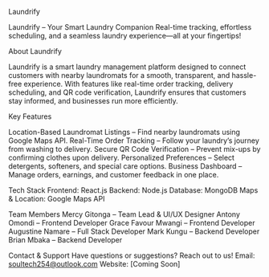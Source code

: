 Laundrify

Laundrify – Your Smart Laundry Companion
Real-time tracking, effortless scheduling, and a seamless laundry experience—all at your fingertips!

About Laundrify

Laundrify is a smart laundry management platform designed to connect customers with nearby laundromats for a smooth, transparent, and hassle-free experience. With features like real-time order tracking, delivery scheduling, and QR code verification, Laundrify ensures that customers stay informed, and businesses run more efficiently.

Key Features

Location-Based Laundromat Listings – Find nearby laundromats using Google Maps API.
Real-Time Order Tracking – Follow your laundry’s journey from washing to delivery.
Secure QR Code Verification – Prevent mix-ups by confirming clothes upon delivery.
Personalized Preferences – Select detergents, softeners, and special care options.
Business Dashboard – Manage orders, earnings, and customer feedback in one place.

Tech Stack
Frontend: React.js
Backend: Node.js  Database: MongoDB
Maps & Location: Google Maps API

Team Members
Mercy Gitonga – Team Lead & UI/UX Designer
Antony Omondi – Frontend Developer
Grace Favour Mwangi – Frontend Developer
Augustine Namare – Full Stack Developer
Mark Kungu – Backend Developer
Brian Mbaka – Backend Developer

Contact & Support
Have questions or suggestions? Reach out to us!
Email: soultech254@outlook.com  Website: [Coming Soon]

